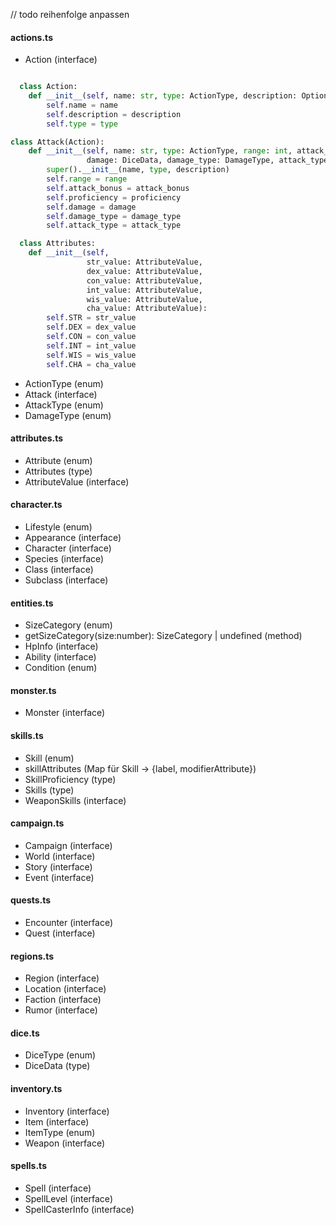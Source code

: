 // todo reihenfolge anpassen

#### actions.ts

- Action (interface)

```python

  class Action:
    def __init__(self, name: str, type: ActionType, description: Optional[str] = None):
        self.name = name
        self.description = description
        self.type = type

class Attack(Action):
    def __init__(self, name: str, type: ActionType, range: int, attack_bonus: int, proficiency: bool,
                 damage: DiceData, damage_type: DamageType, attack_type: AttackType, description: Optional[str] = None):
        super().__init__(name, type, description)
        self.range = range
        self.attack_bonus = attack_bonus
        self.proficiency = proficiency
        self.damage = damage
        self.damage_type = damage_type
        self.attack_type = attack_type

  class Attributes:
    def __init__(self,
                 str_value: AttributeValue,
                 dex_value: AttributeValue,
                 con_value: AttributeValue,
                 int_value: AttributeValue,
                 wis_value: AttributeValue,
                 cha_value: AttributeValue):
        self.STR = str_value
        self.DEX = dex_value
        self.CON = con_value
        self.INT = int_value
        self.WIS = wis_value
        self.CHA = cha_value

```

- ActionType (enum)
- Attack (interface)
- AttackType (enum)
- DamageType (enum)

#### attributes.ts

- Attribute (enum)
- Attributes (type)
- AttributeValue (interface)

#### character.ts

- Lifestyle (enum)
- Appearance (interface)
- Character (interface)
- Species (interface)
- Class (interface)
- Subclass (interface)

#### entities.ts

- SizeCategory (enum)
- getSizeCategory(size:number): SizeCategory | undefined (method)
- HpInfo (interface)
- Ability (interface)
- Condition (enum)

#### monster.ts

- Monster (interface)

#### skills.ts

- Skill (enum)
- skillAttributes (Map für Skill -> {label, modifierAttribute})
- SkillProficiency (type)
- Skills (type)
- WeaponSkills (interface)

#### campaign.ts

- Campaign (interface)
- World (interface)
- Story (interface)
- Event (interface)

#### quests.ts

- Encounter (interface)
- Quest (interface)

#### regions.ts

- Region (interface)
- Location (interface)
- Faction (interface)
- Rumor (interface)

#### dice.ts

- DiceType (enum)
- DiceData (type)

#### inventory.ts

- Inventory (interface)
- Item (interface)
- ItemType (enum)
- Weapon (interface)

#### spells.ts

- Spell (interface)
- SpellLevel (interface)
- SpellCasterInfo (interface)
